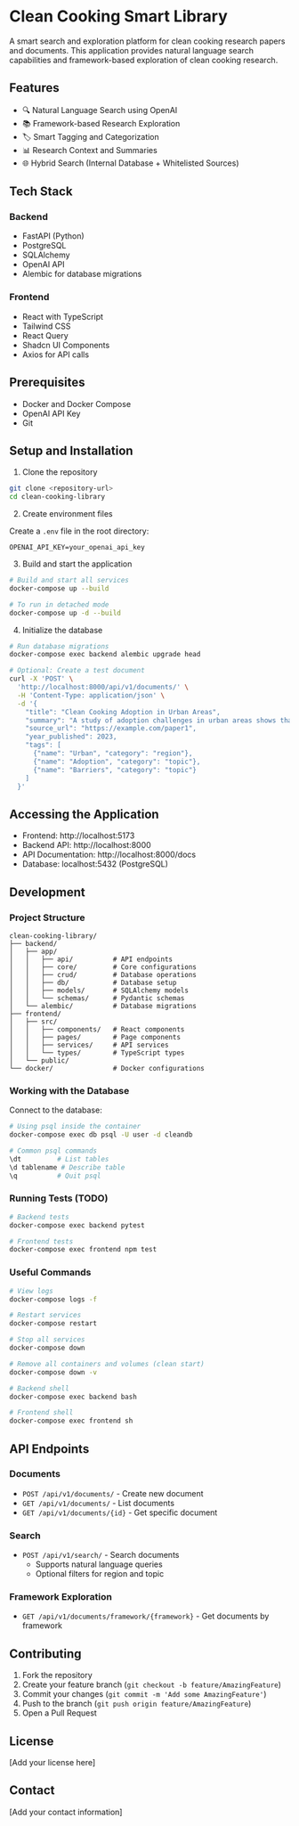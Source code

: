 # Clean Cooking Smart Library

A smart search and exploration platform for clean cooking research papers and documents. This application provides natural language search capabilities and framework-based exploration of clean cooking research.

## Features

- 🔍 Natural Language Search using OpenAI
- 📚 Framework-based Research Exploration
- 🏷️ Smart Tagging and Categorization
- 📊 Research Context and Summaries
- 🌐 Hybrid Search (Internal Database + Whitelisted Sources)

## Tech Stack

### Backend
- FastAPI (Python)
- PostgreSQL
- SQLAlchemy
- OpenAI API
- Alembic for database migrations

### Frontend
- React with TypeScript
- Tailwind CSS
- React Query
- Shadcn UI Components
- Axios for API calls

## Prerequisites

- Docker and Docker Compose
- OpenAI API Key
- Git

## Setup and Installation

1. Clone the repository
```bash
git clone <repository-url>
cd clean-cooking-library
```

2. Create environment files

Create a `.env` file in the root directory:
```env
OPENAI_API_KEY=your_openai_api_key
```

3. Build and start the application
```bash
# Build and start all services
docker-compose up --build

# To run in detached mode
docker-compose up -d --build
```

4. Initialize the database
```bash
# Run database migrations
docker-compose exec backend alembic upgrade head

# Optional: Create a test document
curl -X 'POST' \
  'http://localhost:8000/api/v1/documents/' \
  -H 'Content-Type: application/json' \
  -d '{
    "title": "Clean Cooking Adoption in Urban Areas",
    "summary": "A study of adoption challenges in urban areas shows that cost and availability are major barriers.",
    "source_url": "https://example.com/paper1",
    "year_published": 2023,
    "tags": [
      {"name": "Urban", "category": "region"},
      {"name": "Adoption", "category": "topic"},
      {"name": "Barriers", "category": "topic"}
    ]
  }'
```

## Accessing the Application

- Frontend: http://localhost:5173
- Backend API: http://localhost:8000
- API Documentation: http://localhost:8000/docs
- Database: localhost:5432 (PostgreSQL)

## Development

### Project Structure
```
clean-cooking-library/
├── backend/
│   ├── app/
│   │   ├── api/          # API endpoints
│   │   ├── core/         # Core configurations
│   │   ├── crud/         # Database operations
│   │   ├── db/           # Database setup
│   │   ├── models/       # SQLAlchemy models
│   │   └── schemas/      # Pydantic schemas
│   └── alembic/          # Database migrations
├── frontend/
│   ├── src/
│   │   ├── components/   # React components
│   │   ├── pages/        # Page components
│   │   ├── services/     # API services
│   │   └── types/        # TypeScript types
│   └── public/
└── docker/               # Docker configurations
```

### Working with the Database

Connect to the database:
```bash
# Using psql inside the container
docker-compose exec db psql -U user -d cleandb

# Common psql commands
\dt         # List tables
\d tablename # Describe table
\q          # Quit psql
```

### Running Tests (TODO)
```bash
# Backend tests
docker-compose exec backend pytest

# Frontend tests
docker-compose exec frontend npm test
```

### Useful Commands

```bash
# View logs
docker-compose logs -f

# Restart services
docker-compose restart

# Stop all services
docker-compose down

# Remove all containers and volumes (clean start)
docker-compose down -v

# Backend shell
docker-compose exec backend bash

# Frontend shell
docker-compose exec frontend sh
```

## API Endpoints

### Documents
- `POST /api/v1/documents/` - Create new document
- `GET /api/v1/documents/` - List documents
- `GET /api/v1/documents/{id}` - Get specific document

### Search
- `POST /api/v1/search/` - Search documents
  - Supports natural language queries
  - Optional filters for region and topic

### Framework Exploration
- `GET /api/v1/documents/framework/{framework}` - Get documents by framework

## Contributing

1. Fork the repository
2. Create your feature branch (`git checkout -b feature/AmazingFeature`)
3. Commit your changes (`git commit -m 'Add some AmazingFeature'`)
4. Push to the branch (`git push origin feature/AmazingFeature`)
5. Open a Pull Request

## License

[Add your license here]

## Contact

[Add your contact information]
